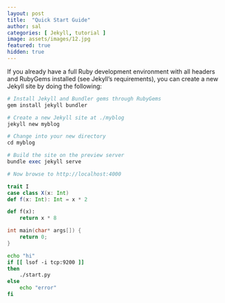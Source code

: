 ```yaml
---
layout: post
title:  "Quick Start Guide"
author: sal
categories: [ Jekyll, tutorial ]
image: assets/images/12.jpg
featured: true
hidden: true
---
```


If you already have a full Ruby development environment with all headers and RubyGems installed (see Jekyll’s requirements), you can create a new Jekyll site by doing the following:

```ruby
# Install Jekyll and Bundler gems through RubyGems
gem install jekyll bundler

# Create a new Jekyll site at ./myblog
jekyll new myblog

# Change into your new directory
cd myblog

# Build the site on the preview server
bundle exec jekyll serve

# Now browse to http://localhost:4000
```

```scala
trait I
case class X(x: Int)
def f(x: Int): Int = x * 2
```

```python
def f(x):
    return x * 8
```

```cpp
int main(char* args[]) {
    return 0;
}
```

```bash
echo "hi"
if [[ lsof -i tcp:9200 ]]
then
    ./start.py
else
    echo "error"
fi
```